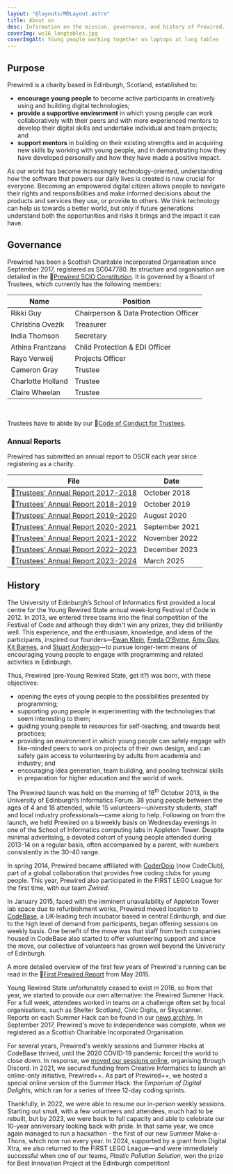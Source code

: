 ```yaml
---
layout: "@layouts/MDLayout.astro"
title: About us
desc: Information on the mission, governance, and history of Prewired.
coverImg: ws16_longtables.jpg
coverImgAlt: Young people working together on laptops at long tables
---
```


## Purpose

Prewired is a charity based in Edinburgh, Scotland, established to:

* **encourage young people** to become active participants in creatively using and building digital technologies;
* **provide a supportive environment** in which young people can work collaboratively with their peers and with more experienced mentors to develop their digital skills and undertake individual and team projects; and
* **support mentors** in building on their existing strengths and in acquiring new skills by working with young people, and in demonstrating how they have developed personally and how they have made a positive impact.

As our world has become increasingly technology-oriented, understanding how the software that powers our daily lives is created is now crucial for everyone. Becoming an empowered digital citizen allows people to navigate their rights and responsibilities and make informed decisions about the products and services they use, or provide to others. We think technology can help us towards a better world, but only if future generations understand both the opportunities and risks it brings and the impact it can have.

## Governance

Prewired has been a Scottish Charitable Incorporated Organisation since September 2017, registered as SC047780. Its structure and organisation are detailed in the 📄[Prewired SCIO Constitution](/docs/Prewired_Constitution_v1.2a.pdf). It is governed by a Board of Trustees, which currently has the following members:

| Name              | Position                              |
| ----------------- | ------------------------------------- |
| Rikki Guy         | Chairperson & Data Protection Officer |
| Christina Ovezik  | Treasurer                             |
| India Thomson     | Secretary                             |
| Athina Frantzana  | Child Protection & EDI Officer        |
| Rayo Verweij      | Projects Officer                      |
| Cameron Gray      | Trustee                               |
| Charlotte Holland | Trustee                               |
| Claire Wheelan    | Trustee                               |

<br>

Trustees have to abide by our 📄[Code of Conduct for Trustees](/docs/Code_of_Conduct_for_Trustees_v1.1.pdf).

### Annual Reports

Prewired has submitted an annual report to OSCR each year since registering as a charity.

| File                                                         | Date           |
| ------------------------------------------------------------ | -------------- |
| 📄[Trustees' Annual Report 2017-2018](/docs/TAR_2017-18.pdf) | October 2018   |
| 📄[Trustees' Annual Report 2018-2019](/docs/TAR_2018-19.pdf) | October 2019   |
| 📄[Trustees' Annual Report 2019-2020](/docs/TAR_2019-20.pdf) | August 2020    |
| 📄[Trustees' Annual Report 2020-2021](/docs/TAR_2020-21.pdf) | September 2021 |
| 📄[Trustees' Annual Report 2021-2022](/docs/TAR_2021-22.pdf) | November 2022  |
| 📄[Trustees' Annual Report 2022-2023](/docs/TAR_2022-23.pdf) | December 2023  |
| 📄[Trustees' Annual Report 2023-2024](/docs/TAR_2023-24.pdf) | March 2025     |

## History

The University of Edinburgh’s School of Informatics first provided a local centre for the Young Rewired State annual week-long Festival of Code in 2012. In 2013, we entered three teams into the final competition of the Festival of Code and although they didn't win any prizes, they did brilliantly well. This experience, and the enthusiasm, knowledge, and ideas of the participants, inspired our founders&mdash;[Ewan Klein](https://homepages.inf.ed.ac.uk/ewan/), [Freda O'Byrne](https://uk.linkedin.com/in/fredaobyrne), [Amy Guy](https://rhiaro.co.uk/), [Kit Barnes](https://uk.linkedin.com/in/kit-barnes-61288859), and [Stuart Anderson](https://homepages.inf.ed.ac.uk/soa/)&mdash;to pursue longer-term means of encouraging young people to engage with programming and related activities in Edinburgh.

Thus, Prewired (pre-Young Rewired State, get it?) was born, with these objectives:

* opening the eyes of young people to the possibilities presented by programming;
* supporting young people in experimenting with the technologies that seem interesting to them;
* guiding young people to resources for self-teaching, and towards best practices;
* providing an environment in which young people can safely engage with like-minded peers to work on projects of their own design, and can safely gain access to volunteering by adults from academia and industry; and
* encouraging idea generation, team building, and pooling technical skills in preparation for higher education and the world of work.

The Prewired launch was held on the morning of 16<sup>th</sup> October 2013, in the University of Edinburgh’s Informatics Forum. 38 young people between the ages of 4 and 18 attended, while 15 volunteers—university students, staff and local industry professionals—came along to help. Following on
from the launch, we held Prewired on a biweekly basis on Wednesday evenings in one of the School of Informatics computing labs in Appleton Tower. Despite minimal advertising, a devoted cohort of young people attended during 2013-14 on a regular basis, often accompanied by a parent, with numbers consistently in the 30&ndash;40 range.

In spring 2014, Prewired became affiliated with [CoderDojo](http://coderdojoscotland.com) (now CodeClub), part of a global collaboration that provides free coding clubs for young people. This year, Prewired also participated in the FIRST LEGO League for the first time, with our team *Zwired*.

In January 2015, faced with the imminent unavailability of Appleton Tower lab space due to refurbishment works, Prewired moved location to [CodeBase](http://thisiscodebase.com), a UK-leading tech incubator based in central Edinburgh, and due to the high level of demand from participants, began offering sessions on weekly basis. One benefit of the move was that staff from tech companies housed in CodeBase also started to offer volunteering support and since the move, our collective of volunteers has grown well beyond the University of Edinburgh.

A more detailed overview of the first few years of Prewired's running can be read in the 📄[First Prewired Report](/docs/First_Prewired_Report.pdf) from May 2015.

Young Rewired State unfortunately ceased to exist in 2016, so from that year, we started to provide our own alternative: the Prewired Summer Hack. For a full week, attendees worked in teams on a challenge often set by local organisations, such as Shelter Scotland, Civic Digits, or Skyscanner. Reports on each Summer Hack can be found in our [news archive](/news/). In September 2017, Prewired's move to independence was complete, when we registered as a Scottish Charitable Incorporated Organisation.

For several years, Prewired's weekly sessions and Summer Hacks at CodeBase thrived, until the 2020 COVID-19 pandemic forced the world to close down. In response, we [moved our sessions online](/news/2020-04-02-prewired-online/), organising through Discord. In 2021, we secured funding from Creative Informatics to launch an online-only initiative, Prewired++. As part of Prewired++, we hosted a special online version of the Summer Hack: the *Emporium of Digital Delights*, which ran for a series of three 12-day coding sprints.

Thankfully, in 2022, we were able to resume our in-person weekly sessions. Starting out small, with a few volunteers and attendees, much had to be rebuilt, but by 2023, we were back to full capacity and able to celebrate our 10-year anniversary looking back with pride. In that same year, we once again managed to run a hackathon - the first of our new Summer Make-a-Thons, which now run every year. In 2024, supported by a grant from Digital Xtra, we also returned to the FIRST LEGO League&mdash;and were immediately successful when one of our teams, *Plastic Pollution Solution*, won the prize for Best Innovation Project at the Edinburgh competition!
